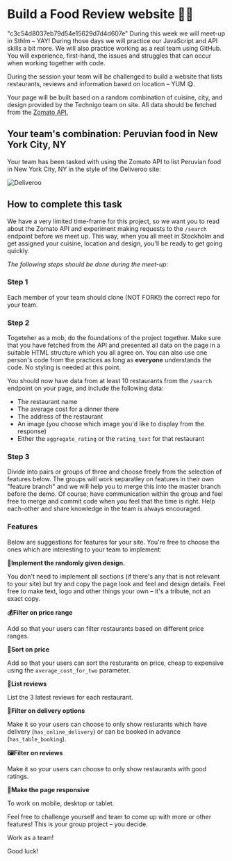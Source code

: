 # Build a Food Review website 🌮🥑

 "c3c54d8037eb79d54e15629d7d4d607e"
During this week we will meet-up in Sthlm – YAY! During those days we will practice our JavaScript and API skills a bit more. We will also practice working as a real team using GitHub. You will experience, first-hand, the issues and struggles that can occur when working together with code. 

During the session your team will be challenged to build a website that lists restaurants, reviews and information based on location – YUM 😋. 

Your page will be built based on a random combination of cuisine, city, and design provided by the Technigo team on site. All data should be fetched from the [Zomato API.](https://developers.zomato.com/)  

## Your team's combination: Peruvian food in New York City, NY

Your team has been tasked with using the Zomato API to list Peruvian food in New York City, NY in the style of the Deliveroo site:

![Deliveroo](https://i.imgur.com/GHFJy1k.png)

## How to complete this task

We have a very limited time-frame for this project, so we want you to read about the Zomato API and experiment making requests to the `/search` endpoint before we meet up. This way, when you all meet in Stockholm and get assigned your cuisine, location and design, you'll be ready to get going quickly. 

*The following steps should be done during the meet-up:* 

### Step 1

Each member of your team should clone (NOT FORK!) the correct repo for your team.

### Step 2

Togeteher as a mob, do the foundations of the project together. Make sure that you have fetched from the API and presented all data on the page in a suitable HTML structure which you all agree on. You can also use one person's code from the practices as long as **everyone** understands the code. No styling is needed at this point. 

You should now have data from at least 10 restaurants from the `/search` endpoint on your page, and include the following data: 

* The restaurant name
* The average cost for a dinner there
* The address of the restaurant
* An image (you choose which image you'd like to display from the response)
* Either the `aggregate_rating` or the `rating_text` for that restaurant

### Step 3 

Divide into pairs or groups of three and choose freely from the selection of features below. The groups will work separatley on features in their own "feature branch" and we will help you to merge this into the master branch before the demo. Of course; have communication within the group and feel free to merge and commit code when you feel that the time is right. Help each-other and share knowledge in the team is always encouraged. 

### Features

Below are suggestions for features for your site. You're free to choose the ones which are interesting to your team to implement: 

**🎨Implement the randomly given design.**

You don't need to implement all sections (if there's any that is not relevant to your site) but try and copy the page look and feel and design details. Feel free to make text, logo and other things your own – it's a tribute, not an exact copy.

**💰Filter on price range** 

Add so that your users can filter restaurants based on different price ranges. 

**🚀Sort on price** 

Add so that your users can sort the resturants on price, cheap to expensive using the `average_cost_for_two` parameter. 

**💬List reviews** 

List the 3 latest reviews for each restaurant. 

**💬Filter on delivery options** 

Make it so your users can choose to only show resturants which have delivery (`has_online_delivery`) or can be booked in advance (`has_table_booking`). 

**🖼Filter on reviews**

Make it so your users can choose to only show restaurants with good ratings.

**📱Make the page responsive**

To work on mobile, desktop or tablet. 

Feel free to challenge yourself and team to come up with more or other features! This is your group project – you decide.

Work as a team!  

Good luck! 
